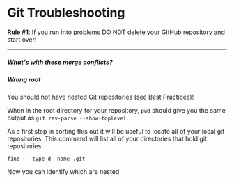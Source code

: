 Git Troubleshooting
===================

__Rule #1__: If you run into problems DO NOT delete your GitHub repository and start over!

---

##### What's with these merge conflicts?



##### Wrong root

You should not have nested Git repositories (see [Best Practices](Best-Practices))!

When in the root directory for your repository, `pwd` should give you the same output as `git rev-parse --show-toplevel`.

As a first step in sorting this out it will be useful to locate all of your local git repositories. This command will list all of your directories that hold git repositories:

    find ~ -type d -name .git

Now you can identify which are nested.
